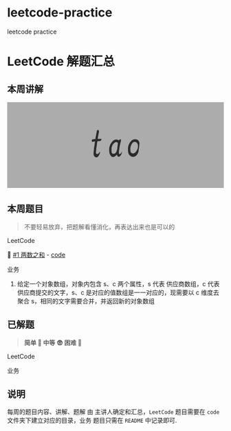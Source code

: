 # leetcode-practice
leetcode practice

# LeetCode 解题汇总

## 本周讲解

<img src="https://github.com/OnlyFlyer/leetcode-practice/blob/master/images/tao.png?raw=true" height="200" />

## 本周题目

> 不要轻易放弃，把题解看懂消化，再表达出来也是可以的

LeetCode

🤔 [#1 两数之和](https://leetcode-cn.com/problems/two-sum/) - [code](./code/[1]两数之和)

业务

1. 给定一个对象数组，对象内包含 s、c 两个属性，s 代表 供应商数组，c 代表供应商提交的文字，s、c 是对应的值数组是一一对应的，现需要以 c 维度去聚合 s，相同的文字需要合并，并返回新的对象数组

## 已解题

> **简单 🤔 中等 😨 困难 🥶**


LeetCode


业务


## 说明

每周的题目内容、讲解、题解 由 主讲人确定和汇总，`LeetCode` 题目需要在 `code` 文件夹下建立对应的目录，业务 题目只需在 `README` 中记录即可.

